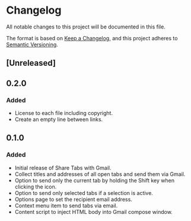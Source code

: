 # Changelog

All notable changes to this project will be documented in this file.

The format is based on [Keep a Changelog](https://keepachangelog.com/en/1.1.0/),
and this project adheres to [Semantic Versioning](https://semver.org/spec/v2.0.0.html).

## [Unreleased]

## 0.2.0

### Added

- License to each file including copyright.
- Create an empty line between links.

## 0.1.0

### Added

- Initial release of Share Tabs with Gmail.
- Collect titles and addresses of all open tabs and send them via Gmail.
- Option to send only the current tab by holding the Shift key when clicking the icon.
- Option to send only selected tabs if a selection is active.
- Options page to set the recipient email address.
- Context menu item to send tabs via email.
- Content script to inject HTML body into Gmail compose window.
